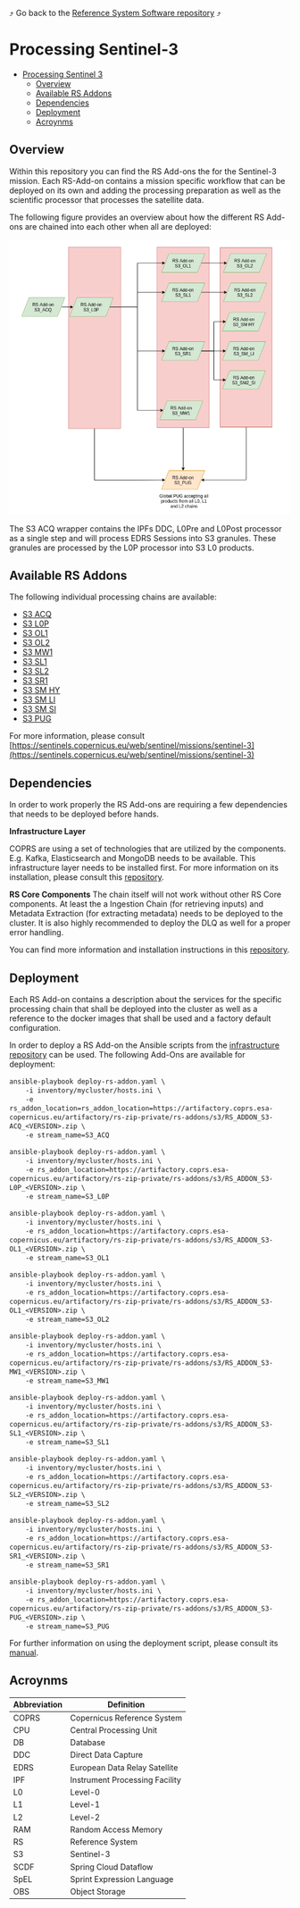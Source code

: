 :arrow_heading_up: Go back to the [Reference System Software repository](https://github.com/COPRS/reference-system-software) :arrow_heading_up:

# Processing Sentinel-3
* [Processing Sentinel 3](#processing-sentinel-3)  
  * [Overview](#overview)
  * [Available RS Addons](#available-rs-addons)
  * [Dependencies](#dependencies)
  * [Deployment](#deployment)
  * [Acroynms](#acroynms)

## Overview

Within this repository you can find the RS Add-ons the for the Sentinel-3 mission. Each RS-Add-on contains a mission specific workflow that can be deployed on its own and adding the processing preparation as well as the scientific processor that processes the satellite data.

The following figure provides an overview about how the different RS Add-ons are chained into each other when all are deployed:

![overview](./media/rs_addons_s3_overview.png "Overview")

The S3 ACQ wrapper contains the IPFs DDC, L0Pre and L0Post processor as a single step and will process EDRS Sessions into S3 granules. These granules are processed by the L0P processor into S3 L0 products.

 ## Available RS Addons
 
The following individual processing chains are available:
* [S3 ACQ](./s3-acq/doc/ReleaseNote.md)
* [S3 L0P](./s3-l0p/doc/ReleaseNote.md)
* [S3 OL1](./s3-ol1/doc/ReleaseNote.md)
* [S3 OL2](./s3-ol2/doc/ReleaseNote.md)
* [S3 MW1](./s3-mw1/doc/ReleaseNote.md)
* [S3 SL1](./s3-sl1/doc/ReleaseNote.md)
* [S3 SL2](./s3-sl2/doc/ReleaseNote.md)
* [S3 SR1](./s3-sr1/doc/ReleaseNote.md)
* [S3 SM HY](./s3-sm2-hy/doc/ReleaseNote.md)
* [S3 SM LI](./s3-sm2-li/doc/ReleaseNote.md)
* [S3 SM SI](./s3-sm2-si/doc/ReleaseNote.md)
* [S3 PUG](./s3-pug/doc/ReleaseNote.md)

For more information, please consult [https://sentinels.copernicus.eu/web/sentinel/missions/sentinel-3](https://sentinels.copernicus.eu/web/sentinel/missions/sentinel-3)


## Dependencies

In order to work properly the RS Add-ons are requiring a few dependencies that needs to be deployed before hands.

**Infrastructure Layer**

COPRS are using a set of technologies that are utilized by the components. E.g. Kafka, Elasticsearch and MongoDB needs to be available. This infrastructure layer needs to be installed first. For more information on its installation, please consult this [repository](https://github.com/COPRS/infrastructure).

**RS Core Components**
The chain itself will not work without other RS Core components. At least the a Ingestion Chain (for retrieving inputs) and Metadata Extraction (for extracting metadata) needs to be deployed to the cluster. It is also highly recommended to deploy the DLQ as well for a proper error handling.

You can find more information and installation instructions in this [repository](https://github.com/COPRS/production-common).

## Deployment

Each RS Add-on contains a description about the services for the specific processing chain that shall be deployed into the cluster as well as a reference to the docker images that shall be used and a factory default configuration.

In order to deploy a RS Add-on the Ansible scripts from the [infrastructure repository](https://github.com/COPRS/infrastructure) can be used. The following Add-Ons are available for deployment:

```
ansible-playbook deploy-rs-addon.yaml \
    -i inventory/mycluster/hosts.ini \
    -e rs_addon_location=rs_addon_location=https://artifactory.coprs.esa-copernicus.eu/artifactory/rs-zip-private/rs-addons/s3/RS_ADDON_S3-ACQ_<VERSION>.zip \
    -e stream_name=S3_ACQ
```

```
ansible-playbook deploy-rs-addon.yaml \
    -i inventory/mycluster/hosts.ini \
    -e rs_addon_location=https://artifactory.coprs.esa-copernicus.eu/artifactory/rs-zip-private/rs-addons/s3/RS_ADDON_S3-L0P_<VERSION>.zip \
    -e stream_name=S3_L0P
```

```
ansible-playbook deploy-rs-addon.yaml \
    -i inventory/mycluster/hosts.ini \
    -e rs_addon_location=https://artifactory.coprs.esa-copernicus.eu/artifactory/rs-zip-private/rs-addons/s3/RS_ADDON_S3-OL1_<VERSION>.zip \
    -e stream_name=S3_OL1
```

```
ansible-playbook deploy-rs-addon.yaml \
    -i inventory/mycluster/hosts.ini \
    -e rs_addon_location=https://artifactory.coprs.esa-copernicus.eu/artifactory/rs-zip-private/rs-addons/s3/RS_ADDON_S3-OL1_<VERSION>.zip \
    -e stream_name=S3_OL2
```

```
ansible-playbook deploy-rs-addon.yaml \
    -i inventory/mycluster/hosts.ini \
    -e rs_addon_location=https://artifactory.coprs.esa-copernicus.eu/artifactory/rs-zip-private/rs-addons/s3/RS_ADDON_S3-MW1_<VERSION>.zip \
    -e stream_name=S3_MW1
```

```
ansible-playbook deploy-rs-addon.yaml \
    -i inventory/mycluster/hosts.ini \
    -e rs_addon_location=https://artifactory.coprs.esa-copernicus.eu/artifactory/rs-zip-private/rs-addons/s3/RS_ADDON_S3-SL1_<VERSION>.zip \
    -e stream_name=S3_SL1
```

```
ansible-playbook deploy-rs-addon.yaml \
    -i inventory/mycluster/hosts.ini \
    -e rs_addon_location=https://artifactory.coprs.esa-copernicus.eu/artifactory/rs-zip-private/rs-addons/s3/RS_ADDON_S3-SL2_<VERSION>.zip \
    -e stream_name=S3_SL2
```

```
ansible-playbook deploy-rs-addon.yaml \
    -i inventory/mycluster/hosts.ini \
    -e rs_addon_location=https://artifactory.coprs.esa-copernicus.eu/artifactory/rs-zip-private/rs-addons/s3/RS_ADDON_S3-SR1_<VERSION>.zip \
    -e stream_name=S3_SR1
```

```
ansible-playbook deploy-rs-addon.yaml \
    -i inventory/mycluster/hosts.ini \
    -e rs_addon_location=https://artifactory.coprs.esa-copernicus.eu/artifactory/rs-zip-private/rs-addons/s3/RS_ADDON_S3-PUG_<VERSION>.zip \
    -e stream_name=S3_PUG
```

For further information on using the deployment script, please consult its [manual](https://github.com/COPRS/infrastructure/blob/e642b4e78782b3e5d649570e4a72b27cb42efeed/doc/how-to/RS%20Add-on%20-%20RS%20Core.md).


## Acroynms

| Abbreviation | Definition |
|---|---|
| COPRS | Copernicus Reference System |
| CPU | Central Processing Unit
| DB | Database |
| DDC | Direct Data Capture |
| EDRS | European Data Relay Satellite |
| IPF | Instrument Processing Facility |
| L0 | Level-0 |
| L1 | Level-1 |
| L2| Level-2|
| RAM | Random Access Memory |
| RS | Reference System |
| S3 | Sentinel-3 |
| SCDF | Spring Cloud Dataflow |
| SpEL | Sprint Expression Language |
| OBS | Object Storage |

